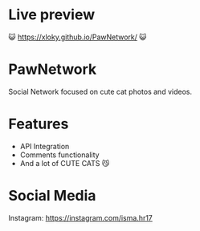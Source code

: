 
# Live preview
😺 https://xloky.github.io/PawNetwork/ 😺
# PawNetwork
Social Network focused on cute cat photos and videos.
# Features
- API Integration
- Comments functionality
- And a lot of CUTE CATS 😼
# Social Media
Instagram: https://instagram.com/isma.hr17

